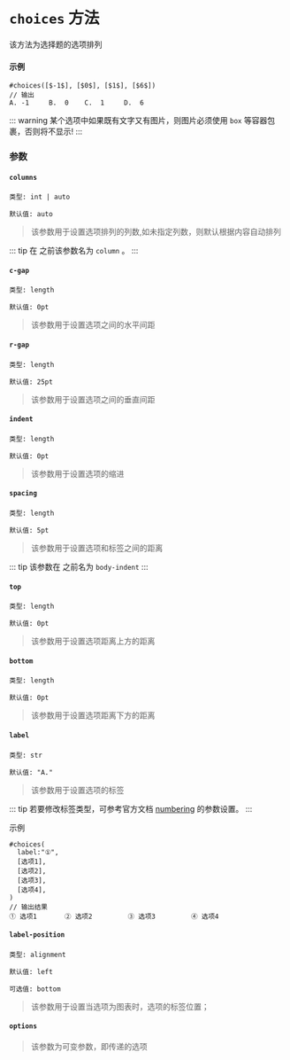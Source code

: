 # `choices` 方法

该方法为选择题的选项排列

#### 示例
```typst
#choices([$-1$], [$0$], [$1$], [$6$])
// 输出
A. -1     B.  0    C.  1     D.  6
```
::: warning
  某个选项中如果既有文字又有图片，则图片必须使用 `box` 等容器包裹，否则将不显示!
:::

### 参数

#### `columns` <Badge type="warning" text="^0.1.8" />

`类型: int | auto`

`默认值: auto`

>该参数用于设置选项排列的列数,如未指定列数，则默认根据内容自动排列

::: tip
在 <Badge type="warning" text="0.1.8" /> 之前该参数名为 `column` 。
:::

#### `c-gap`

`类型: length`

`默认值: 0pt`

>该参数用于设置选项之间的水平间距

#### `r-gap`

`类型: length`

`默认值: 25pt`

>该参数用于设置选项之间的垂直间距

#### `indent`

`类型: length`

`默认值: 0pt`

>该参数用于设置选项的缩进

#### `spacing` <Badge type="warning" text="^0.2.4" />

`类型: length`

`默认值: 5pt`

>该参数用于设置选项和标签之间的距离

::: tip
该参数在 <Badge type="warning" text="0.2.4" /> 之前名为 `body-indent`
:::

#### `top`

`类型: length`

`默认值: 0pt`

>该参数用于设置选项距离上方的距离

#### `bottom`

`类型: length`

`默认值: 0pt`

>该参数用于设置选项距离下方的距离

#### `label`

`类型: str`

`默认值: "A."`

>该参数用于设置选项的标签

::: tip
若要修改标签类型，可参考官方文档 [numbering](https://typst.app/docs/reference/model/numbering/) 的参数设置。
:::

示例
```typst
#choices(
  label:"①",
  [选项1],
  [选项2],
  [选项3],
  [选项4],
)
// 输出结果
① 选项1       ② 选项2         ③ 选项3         ④ 选项4
```

#### `label-position`

`类型: alignment`

`默认值: left`

`可选值: bottom`

>该参数用于设置当选项为图表时，选项的标签位置；

#### `options`

>该参数为可变参数，即传递的选项



